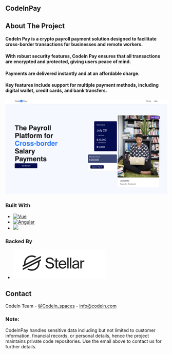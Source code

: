 ## CodelnPay

## About The Project

#### Codeln Pay is a crypto payroll payment solution designed to facilitate cross-border transactions for businesses and remote workers. 
#### With robust security features, Codeln Pay ensures that all transactions are encrypted and protected, giving users peace of mind. 
#### Payments are delivered instantly and at an affordable charge. 
#### Key features include support for multiple payment methods, including digital wallet, credit cards, and bank transfers. 

<!-- ABOUT THE PROJECT -->


[![Product Name Screen Shot][product-screenshot]](https://pay.codeln.com)





### Built With

* [![Vue][Vue.js]][Vue-url]
* [![Angular][Angular.io]][Angular-url]
* <a href="https://www.djangoproject.com"><img src="https://static.djangoproject.com/img/logos/django-logo-positive.png" height="40"></img></a>

### Backed By
* <a href="https://stellar.org/"><img src="images/stellar.png"></img></a>


[React.js]: https://img.shields.io/badge/React-20232A?style=for-the-badge&logo=react&logoColor=61DAFB
[React-url]: https://reactjs.org/
[Vue.js]: https://img.shields.io/badge/Vue.js-35495E?style=for-the-badge&logo=vuedotjs&logoColor=4FC08D
[Vue-url]: https://vuejs.org/
[Angular.io]: https://img.shields.io/badge/Angular-DD0031?style=for-the-badge&logo=angular&logoColor=white
[Angular-url]: https://angular.io/
[Stellar.io]: https://cdn.sanity.io/images/e2r40yh6/production-i18n/40c30d9139a96e08606c1d12dc31697649642862-1667x1000.png?w=1224&auto=format&dpr=2
[Stellar-url]:  https://stellar.org/
[Django.org]: https://static.djangoproject.com/img/logos/django-logo-positive.png
[Django-url]:  https://www.djangoproject.com
[product-screenshot]: images/screenshot.png



<!-- CONTACT -->
## Contact

Codeln Team - [@Codeln_spaces](https://twitter.com/Codeln_spaces) -  info@codeln.com

<!-- NOTE -->
### Note: 
 CodelnPay handles sensitive data including but not limited to customer information, financial records, or personal details, 
 hence the project maintains private code repositories. Use the email above to contact us for further details.
